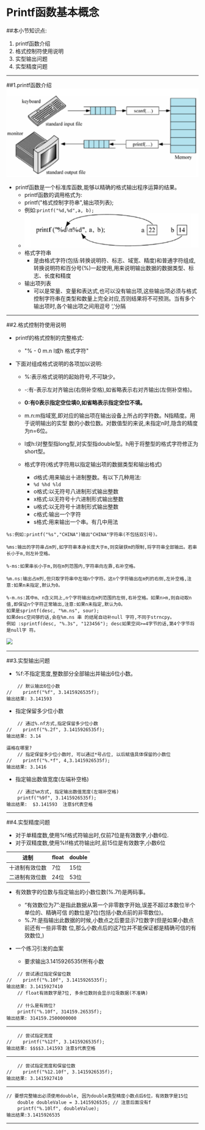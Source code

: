 # Printf函数基本概念
##本小节知识点:
1. printf函数介绍
2. 格式控制符使用说明
3. 实型输出问题
4. 实型精度问题

---

##1.printf函数介绍
![](../images/printf.png)
- printf函数是一个标准库函数,能够以精确的格式输出程序运算的结果。
    + printf函数的调用格式为:
    + printf("格式控制字符串",输出项列表);
    + 例如:```printf("%d,%d",a, b);```
    + ![](../images/printf2.png)
    + 格式字符串
        * 是由格式字符(包括:转换说明符、标志、域宽、精度)和普通字符组成,转换说明符和百分号(%)一起使用,用来说明输出数据的数据类型、标志、长度和精度
    + 输出项列表
        * 可以是常量、变量和表达式,也可以没有输出项,这些输出项必须与格式控制字符串在类型和数量上完全对应,否则结果将不可预测。当有多个输出项时,各个输出项之间用逗号 ‘,’分隔

---

##2.格式控制符使用说明
- printf的格式控制的完整格式:
    + "% - 0 m.n l或h 格式字符"

- 下面对组成格式说明的各项加以说明:
    + %:表示格式说明的起始符号,不可缺少。
    + -:有-表示左对齐输出(右侧补空格),如省略表示右对齐输出(左侧补空格)。
    +  **0:有0表示指定空位填0,如省略表示指定空位不填。**
    +  m.n:m指域宽,即对应的输出项在输出设备上所占的字符数。N指精度。用于说明输出的实型 数的小数位数。对数值型的来说,未指定n时,隐含的精度为n=6位。
    +  l或h:l对整型指long型,对实型指double型。h用于将整型的格式字符修正为short型。

    + 格式字符(格式字符用以指定输出项的数据类型和输出格式)
        * d格式:用来输出十进制整数。有以下几种用法:
        * ```%d %hd %ld```
        * o格式:以无符号八进制形式输出整数
        * x格式:以无符号十六进制形式输出整数
        * u格式:以无符号十进制形式输出整数
        * c格式:输出一个字符
        * s格式:用来输出一个串。有几中用法

```
%s:例如:printf("%s","CHINA")输出"CHINA"字符串(不包括双引号)。

%ms:输出的字符串占m列,如字符串本身长度大于m,则突破获m的限制,将字符串全部输出。若串 长小于m,则左补空格。

%-ms:如果串长小于m,则在m列范围内,字符串向左靠,右补空格。

%m.ns:输出占m列,但只取字符串中左端n个字符。这n个字符输出在m列的右侧,左补空格,注 意:如果n未指定,默认为0。

%-m.ns:其中m、n含义同上,n个字符输出在m列范围的左侧,右补空格。如果n>m,则自动取n值,即保证n个字符正常输出,注意:如果n未指定,默认为0。
如果是sprintf(desc, "%m.ns", sour);
如果desc空间够的话,会在%m.ns 串 的结尾自动补null 字符,不同于strncpy。
例如 :sprintf(desc, "%.3s", "123456"); desc如果空间>=4字节的话,第4个字节将是null字 符。
```
![](http://7xj0kx.com1.z0.glb.clouddn.com/printf3.png)

---

##3.实型输出问题
- %f:不指定宽度,整数部分全部输出并输出6位小数。
```
    // 默认输出6位小数
//    printf("%f", 3.1415926535f);
输出结果: 3.141593
```

- 指定保留多少位小数
```
    // 通过%.nf方式,指定保留多少位小数
//    printf("%.2f", 3.1415926535f);
输出结果: 3.14
```

```
逼格在哪里?
    // 指定保留多少位小数时, 可以通过*号占位, 以后赋值具体保留的小数位
//    printf("%.*f", 4,3.1415926535f);
输出结果: 3.1416
```

- 指定输出数值宽度(左端补空格)
```
    // 通过%m方式, 指定输出数值宽度(左端补空格)
    printf("%9f", 3.1415926535f);
输出结果:  $3.141593  注意$代表空格
```

---
##4.实型精度问题
- 对于单精度数,使用%f格式符输出时,仅前7位是有效数字,小数6位.
- 对于双精度数,使用%lf格式符输出时,前15位是有效数字,小数6位

|进制|float|double|
|--|--|--|
|十进制有效位数|7位|15位|
|二进制有效位数|24位|53位|


- 有效数字的位数与指定输出的小数位数(%.7f)是两码事。
    + “有效数位为7”:是指此数据从第一个非零数字开始,误差不超过本数位半个单位的、精确可信 的数位是7位(包括小数点前的非零数位)。
    + %.7f:是指输出此数据的时候,小数点之后要显示7位数字(但是如果小数点前还有一些非零数 位,那么小数点后的这7位并不能保证都是精确可信的有效数位,)


- 一个练习引发的血案
    + 要求输出3.1415926535f所有小数

```
    // 尝试通过指定保留位数
//    printf("%.10f", 3.1415926535f);
输出结果: 3.1415927410
    // float有效数字是7位, 多余位数则会显示垃圾数据(不准确)

    // 什么是有效位?
    printf("%.10f", 314159.26535f);
输出结果: 314159.2500000000
```
---
```
    // 尝试指定宽度
//    printf("%12f", 3.1415926535f);
输出结果: $$$$3.141593 注意$代表空格
```
---
```
    // 尝试指定宽度和保留位数
//    printf("%12.10f", 3.1415926535f);
输出结果: 3.1415927410
```
---
```
// 要想完整输出必须使用double, 因为double类型精度小数点后6位，有效数字是15位
    double doubleValue = 3.1415926535; // 注意后面没有f
    printf("%.10lf", doubleValue);
输出结果:3.1415926535
```
---
